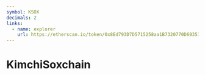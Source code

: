 ```yaml
---
symbol: KSOX
decimals: 2
links:
  - name: explorer
    url: https://etherscan.io/token/0x8Ed793D7D5715258aa1B7320770D603517EE66E6
---
```


# KimchiSoxchain

